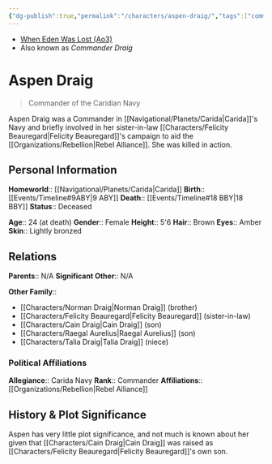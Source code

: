 ```yaml
---
{"dg-publish":true,"permalink":"/characters/aspen-draig/","tags":["commander"],"dgHomeLink":false,"noteIcon":"saber1"}
---
```


- [When Eden Was Lost (Ao3)](https://archiveofourown.org/works/19334440/chapters/45992584)
- Also known as *Commander Draig*
# Aspen Draig
>Commander of the Caridian Navy

Aspen Draig was a Commander in [[Navigational/Planets/Carida\|Carida]]'s Navy and briefly involved in her sister-in-law [[Characters/Felicity Beauregard\|Felicity Beauregard]]'s campaign to aid the [[Organizations/Rebellion\|Rebel Alliance]]. She was killed in action. 
## Personal Information

**Homeworld**::  [[Navigational/Planets/Carida\|Carida]]
**Birth**::  [[Events/Timeline#9ABY\|9 ABY]]
**Death**::  [[Events/Timeline#18 BBY\|18 BBY]]
**Status**::  Deceased

**Age**::  24 (at death)
**Gender**::  Female
**Height**::  5'6
**Hair**::  Brown
**Eyes**::  Amber
**Skin**::  Lightly bronzed
## Relations

**Parents**::  N/A
**Significant Other**::  N/A

**Other Family**::
- [[Characters/Norman Draig\|Norman Draig]] (brother)
- [[Characters/Felicity Beauregard\|Felicity Beauregard]] (sister-in-law)
- [[Characters/Cain Draig\|Cain Draig]] (son)
- [[Characters/Raegal Aurelius\|Raegal Aurelius]] (son)
- [[Characters/Talia Draig\|Talia Draig]] (niece)

### Political Affiliations

**Allegiance**::  Carida Navy
**Rank**::  Commander
**Affiliations**::  [[Organizations/Rebellion\|Rebel Alliance]]
## History & Plot Significance

Aspen has very little plot significance, and not much is known about her given that [[Characters/Cain Draig\|Cain Draig]] was raised as [[Characters/Felicity Beauregard\|Felicity Beauregard]]'s own son. 